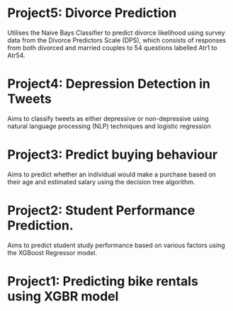# Project5: Divorce Prediction
Utilises the Naive Bays Classifier to predict divorce likelihood using survey data from the
Divorce Predictors Scale (DPS), which consists of responses from both divorced and married
couples to 54 questions labelled Atr1 to Atr54.

# Project4: Depression Detection in Tweets
Aims to classify tweets as either depressive or non-depressive using natural language
processing (NLP) techniques and logistic regression

# Project3: Predict buying behaviour
Aims to predict whether an individual would make a purchase based on their age and
estimated salary using the decision tree algorithm.

# Project2: Student Performance Prediction.
Aims to predict student study performance based on various factors using the XGBoost
Regressor model.

# Project1: Predicting bike rentals using XGBR model
